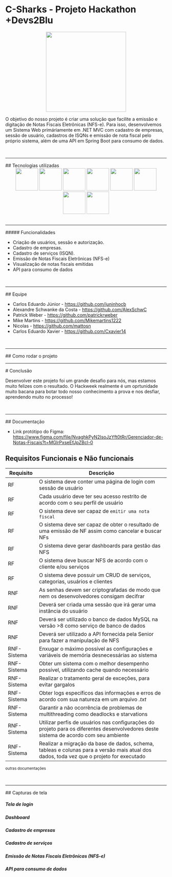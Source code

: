 # C-Sharks - Projeto Hackathon +Devs2Blu

<div align="center">
  <img width="250px" src="https://i.imgur.com/wVYsLd0.png" />
</div>

O objetivo do nosso projeto é criar uma solução que facilite a emissão e digitação de Notas Fiscais Eletrônicas (NFS-e).
Para isso, desenvolvemos um Sistema Web primáriamente em .NET MVC com cadastro de empresas, sessão de usuário, cadastros de ISQNs e emissão de nota fiscal pelo próprio sistema, além de uma API em Spring Boot para consumo de dados.

<br>
<hr>
## Tecnologias utilizadas
<br>

<div align="center">
    <img width="70rem" src="https://cdn.jsdelivr.net/gh/devicons/devicon/icons/csharp/csharp-original.svg" />
    <img width="70rem" src="https://cdn.jsdelivr.net/gh/devicons/devicon/icons/dot-net/dot-net-original-wordmark.svg" />
    <img width="70rem" src="https://cdn.jsdelivr.net/gh/devicons/devicon/icons/html5/html5-original.svg" />
    <img width="70rem" src="https://cdn.jsdelivr.net/gh/devicons/devicon/icons/css3/css3-original.svg" />
    <img width="70rem" src="https://cdn.jsdelivr.net/gh/devicons/devicon/icons/bootstrap/bootstrap-original.svg" />
    <img width="70rem" src="https://cdn.jsdelivr.net/gh/devicons/devicon/icons/javascript/javascript-original.svg" />
    <img width="70rem" src="https://cdn.jsdelivr.net/gh/devicons/devicon/icons/mysql/mysql-original-wordmark.svg" />
    <img width="70rem" src="https://cdn.jsdelivr.net/gh/devicons/devicon/icons/spring/spring-original.svg" />
</div>

<br>
<hr>
##### Funcionalidades

- Criação de usuários, sessão e autorização.
- Cadastro de empresas.
- Cadastro de serviços (ISQN).
- Emissão de Notas Fiscais Eletrônicas (NFS-e)
- Visualização de notas fiscais emitidas
- API para consumo de dados

<br>
<hr>
## Equipe

- Carlos Eduardo Júnior - https://github.com/juninhocb
- Alexandre Schwanke da Costa - https://github.com/AlexSchwC
- Patrick Weber - https://github.com/patrickrweber
- Mike Martins - https://github.com/Mikemartins1222
- Nicolas - https://github.com/mattosn
- Carlos Eduardo Xavier - https://github.com/Cxavier14

<br>
<hr>
## Como rodar o projeto
<!--
1. Clone o repositório: git clone https://github.com/more-devs-2-blu/c-sharks.
2. Tenha instalado o banco de dados MySQL, o programa cria o banco de dados automaticamente.
3. Abra o projeto Spring Boot em outra IDE e rode ele também.
4. Abra o projeto no Visual Studio e rode ele.
5. Entre na rota /ExcelHandler/RegisterAllTOMs para popular o banco do Spring.
-->
<br>
<hr>
# Conclusão

Desenvolver este projeto foi um grande desafio para nós, mas estamos muito felizes com o resultado. O Hackweek realmente é um oprtunidade
muito bacana para botar todo nosso conhecimento a prova e nos desfiar, aprendendo muito no processo!

<br>
<hr>
## Documentação

- Link protótipo do Figma: https://www.figma.com/file/NvaghkPyN2IsoJzYft0tRr/Gerenciador-de-Notas-Fiscais?t=MGlrPxseEfJpZBcl-0

## Requisitos Funcionais e Não funcionais

| Requisito   | Descrição                                                                                                                                |
| ----------- | ---------------------------------------------------------------------------------------------------------------------------------------- |
| RF          | O sistema deve conter uma página de login com sessão de usuário                                                                          |
| RF          | Cada usuário deve ter seu acesso restrito de acordo com o seu perfil de usuário                                                          |
| RF          | O sistema deve ser capaz de `emitir uma nota fiscal`                                                                                     |
| RF          | O sistema deve ser capaz de obter o resultado de uma emissão de NF assim como cancelar e buscar NFs                                      |
| RF          | O sistema deve gerar dashboards para gestão das NFS                                                                                      |
| RF          | O sistema deve buscar NFS de acordo com o cliente e/ou serviços                                                                          |
| RF          | O sistema deve possuir um CRUD de serviços, categorias, usuários e clientes                                                              |
| RNF         | As senhas devem ser criptografadas de modo que nem os desenvolvedores consigam decifrar                                                  |
| RNF         | Deverá ser criada uma sessão que irá gerar uma instância do usuário                                                                      |
| RNF         | Deverá ser utilizado o banco de dados MySQL na versão >8 como serviço de banco de dados                                                  |
| RNF         | Deverá ser utilizado a API fornecida pela Senior para fazer a manipulação de NFS                                                         |
| RNF-Sistema | Enxugar o máximo possível as configurações e variáveis de memória desnecessárias ao sistema                                              |
| RNF-Sistema | Obter um sistema com o melhor desempenho possível, utilizando cache quando necessário                                                    |
| RNF-Sistema | Realizar o tratamento geral de exceções, para evitar gargalos                                                                            |
| RNF-Sistema | Obter logs específicos das informações e erros de acordo com sua natureza em um arquivo _.txt_                                           |
| RNF-Sistema | Garantir a não ocorrência de problemas de multithreading como deadlocks e starvations                                                    |
| RNF-Sistema | Utilizar perfis de usuários nas configurações do projeto para os diferentes desenvolvedores deste sistema de acordo com seu ambiente     |
| RNF-Sistema | Realizar a migração da base de dados, schema, tableas e colunas para a versão mais atual dos dados, toda vez que o projeto for executado |

<sub>outras documentações</sub>

<br>
<hr>
## Capturas de tela

##### Tela de login

##### Dashboard

##### Cadastro de empresas

##### Cadastro de serviços

##### Emissão de Notas Fiscais Eletrônicas (NFS-e)

##### API para consumo de dados
